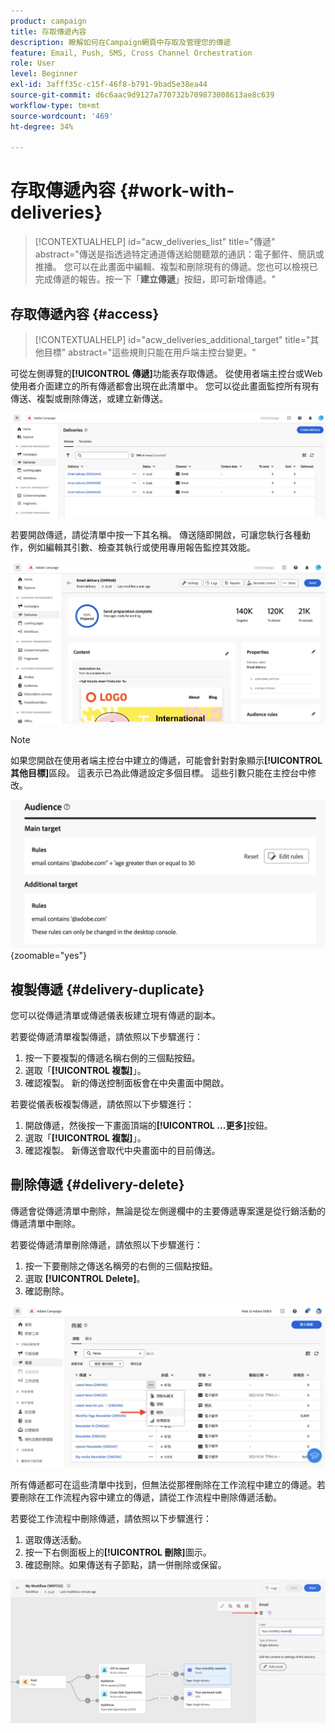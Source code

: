 ```yaml
---
product: campaign
title: 存取傳遞內容
description: 瞭解如何在Campaign網頁中存取及管理您的傳遞
feature: Email, Push, SMS, Cross Channel Orchestration
role: User
level: Beginner
exl-id: 3afff35c-c15f-46f8-b791-9bad5e38ea44
source-git-commit: d6c6aac9d9127a770732b709873008613ae8c639
workflow-type: tm+mt
source-wordcount: '469'
ht-degree: 34%

---
```


# 存取傳遞內容 {#work-with-deliveries}

>[!CONTEXTUALHELP]
>id="acw_deliveries_list"
>title="傳遞"
>abstract="傳送是指透過特定通道傳送給閱聽眾的通訊：電子郵件、簡訊或推播。 您可以在此畫面中編輯、複製和刪除現有的傳遞。您也可以檢視已完成傳遞的報告。按一下「**建立傳遞**」按鈕，即可新增傳遞。"

## 存取傳遞內容 {#access}

>[!CONTEXTUALHELP]
>id="acw_deliveries_additional_target"
>title="其他目標"
>abstract="這些規則只能在用戶端主控台變更。"

可從左側導覽的&#x200B;**[!UICONTROL 傳遞]**&#x200B;功能表存取傳遞。 從使用者端主控台或Web使用者介面建立的所有傳遞都會出現在此清單中。 您可以從此畫面監控所有現有傳送、複製或刪除傳送，或建立新傳送。

![介面中顯示的傳遞清單](assets/deliveries-list.png)

若要開啟傳遞，請從清單中按一下其名稱。 傳送隨即開啟，可讓您執行各種動作，例如編輯其引數、檢查其執行或使用專用報告監控其效能。

![傳遞詳細資訊畫面，顯示引數和報告](assets/delivery-details.png)

>[!NOTE]
>
>如果您開啟在使用者端主控台中建立的傳遞，可能會針對對象顯示&#x200B;**[!UICONTROL 其他目標]**&#x200B;區段。 這表示已為此傳遞設定多個目標。 這些引數只能在主控台中修改。
>
>![有關其他目標組態的警告訊息](assets/target-warning-audience.png){zoomable="yes"}

## 複製傳遞 {#delivery-duplicate}

您可以從傳遞清單或傳遞儀表板建立現有傳遞的副本。

若要從傳遞清單複製傳遞，請依照以下步驟進行：

1. 按一下要複製的傳遞名稱右側的三個點按鈕。
1. 選取「**[!UICONTROL 複製]**」。
1. 確認複製。 新的傳送控制面板會在中央畫面中開啟。

若要從儀表板複製傳遞，請依照以下步驟進行：

1. 開啟傳遞，然後按一下畫面頂端的&#x200B;**[!UICONTROL ...更多]**&#x200B;按鈕。
1. 選取「**[!UICONTROL 複製]**」。
1. 確認複製。 新傳送會取代中央畫面中的目前傳送。

## 刪除傳遞 {#delivery-delete}

傳遞會從傳遞清單中刪除，無論是從左側邊欄中的主要傳遞專案還是從行銷活動的傳遞清單中刪除。

若要從傳遞清單刪除傳遞，請依照以下步驟進行：

1. 按一下要刪除之傳送名稱旁的右側的三個點按鈕。
1. 選取 **[!UICONTROL Delete]**。
1. 確認刪除。

![從傳遞清單介面刪除傳遞](assets/delete-delivery-from-list.png)

所有傳遞都可在這些清單中找到，但無法從那裡刪除在工作流程中建立的傳遞。若要刪除在工作流程內容中建立的傳遞，請從工作流程中刪除傳遞活動。

若要從工作流程中刪除傳遞，請依照以下步驟進行：

1. 選取傳送活動。
1. 按一下右側面板上的&#x200B;**[!UICONTROL 刪除]**&#x200B;圖示。
1. 確認刪除。如果傳送有子節點，請一併刪除或保留。

![在工作流程中刪除傳遞活動](assets/delete-delivery-from-wf.png)